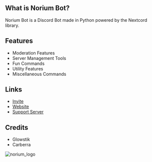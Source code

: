 ## What is Norium Bot?
Norium Bot is a Discord Bot made in Python powered by the Nextcord library.

## Features
* Moderation Features
* Server Management Tools
* Fun Commands
* Utility Features
* Miscellaneous Commands

## Links
* [Invite](https://dsc.gg/noriumv3)
* [Website](https://noriumbot.github.io/home/)
* [Support Server](https://discord.gg/2xzfZtAKMf)

## Credits
* Glowstik
* Carberra


![norium_logo](https://user-images.githubusercontent.com/88310222/156601126-f0a56f4b-649d-4e1a-847e-3013012ae2f4.png)
